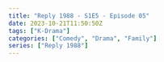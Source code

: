 ```yaml
---
title: "Reply 1988 - S1E5 - Episode 05"
date: 2023-10-21T11:50:50Z
tags: ["K-Drama"]
categories: ["Comedy", "Drama", "Family"]
series: ["Reply 1988"]
---
```



<mux-player stream-type="on-demand"
  src="https://kp3d-my.sharepoint.com/personal/ryoo_kp3d_onmicrosoft_com/_layouts/15/download.aspx?share=EbKEG-4yd29HiUbJdiRHQhAB8LiZw5YZumXnAmnK_SoulA" prefer-playback="mse" controls>
  </mux-player>
  
  
  <script src="https://cdn.jsdelivr.net/npm/@mux/mux-player"></script>
  
 <script type="application/ld+json">
 {
  "@context": "https://schema.org/",
  "@type": "VideoObject",
  "name": "Reply 1988 - S1E5 - Episode 05",
  "contentUrl": "https://stream.mux.com/jjxp7GczhJb5j8LqDNUT2P8n4UNOB1czStja87ydCRo.m3u8",
  "thumbnailUrl": "https://www.themoviedb.org/t/p/original/oDEPqQstDYUHUxzyHotV8yrnzGk.jpg?width=314&fit_mode=preserve&time=25",
  "uploadDate": "2023-10-21T11:50:50Z",
}

</script>